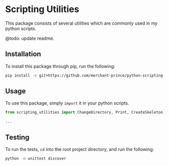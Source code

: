 # Scripting Utilities

This package consists of several utilities which are commonly used in my python
scripts.

@todo: update readme.

## Installation

To install this package through pip, run the following:

```sh
pip install -e git+https://github.com/merchant-prince/python-scripting-utilities#egg=scripting-utilities
```

## Usage

To use this package, simply ```import``` it in your python scripts.

```python
from scripting_utilities import ChangeDirectory, Print, CreateSkeleton

...
```

## Testing

To run the tests, ```cd``` into the root project directory, and run the following:

```sh
python -m unittest discover
```
